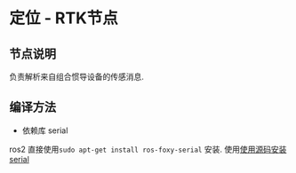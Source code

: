 # 定位 - RTK节点
## 节点说明
负责解析来自组合惯导设备的传感消息.
## 编译方法
- 依赖库 serial 

ros2 直接使用`sudo apt-get install ros-foxy-serial` 安装. 使用[使用源码安装serial](https://blog.csdn.net/weixin_42483954/article/details/140206453?utm_medium=distribute.pc_relevant.none-task-blog-2~default~baidujs_baidulandingword~default-0-140206453-blog-142812837.235^v43^pc_blog_bottom_relevance_base1&spm=1001.2101.3001.4242.1&utm_relevant_index=2)


